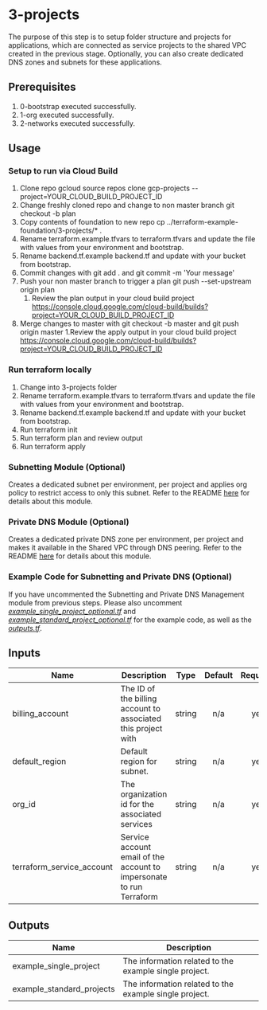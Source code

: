 # 3-projects

The purpose of this step is to setup folder structure and projects for applications, which are connected as service projects to the shared VPC created in the previous stage. Optionally, you can also create dedicated DNS zones and subnets for these applications.

## Prerequisites

1. 0-bootstrap executed successfully.
1. 1-org executed successfully.
1. 2-networks executed successfully.

## Usage
### Setup to run via Cloud Build
1. Clone repo gcloud source repos clone gcp-projects --project=YOUR_CLOUD_BUILD_PROJECT_ID
1. Change freshly cloned repo and change to non master branch git checkout -b plan
1. Copy contents of foundation to new repo cp ../terraform-example-foundation/3-projects/* .
1. Rename terraform.example.tfvars to terraform.tfvars and update the file with values from your environment and bootstrap.
1. Rename backend.tf.example backend.tf and update with your bucket from bootstrap.
1. Commit changes with git add . and git commit -m 'Your message'
1. Push your non master branch to trigger a plan git push --set-upstream origin plan
    1. Review the plan output in your cloud build project https://console.cloud.google.com/cloud-build/builds?project=YOUR_CLOUD_BUILD_PROJECT_ID
1. Merge changes to master with git checkout -b master and git push origin master
    1.Review the apply output in your cloud build project https://console.cloud.google.com/cloud-build/builds?project=YOUR_CLOUD_BUILD_PROJECT_ID


### Run terraform locally
1. Change into 3-projects folder
1. Rename terraform.example.tfvars to terraform.tfvars and update the file with values from your environment and bootstrap.
1. Rename backend.tf.example backend.tf and update with your bucket from bootstrap.
1. Run terraform init
1. Run terraform plan and review output
1. Run terraform apply

### Subnetting Module (Optional)
Creates a dedicated subnet per environment, per project and applies org policy to restrict access to only this subnet. Refer to the README [here](./modules/project_subnet/README.md) for details about this module.

### Private DNS Module (Optional)
Creates a dedicated private DNS zone per environment, per project and makes it available in the Shared VPC through DNS peering. Refer to the README [here](./modules/private_dns/README.md) for details about this module.

### Example Code for Subnetting and Private DNS (Optional)
If you have uncommented the Subnetting and Private DNS Management module from previous steps. Please also uncomment [*example_single_project_optional.tf*](./example_single_project_optional.tf) and [*example_standard_project_optional.tf*](./example_standard_project_optional.tf) for the example code, as well as the  [*outputs.tf*](./outputs.tf).

<!-- BEGINNING OF PRE-COMMIT-TERRAFORM DOCS HOOK -->
## Inputs

| Name | Description | Type | Default | Required |
|------|-------------|:----:|:-----:|:-----:|
| billing\_account | The ID of the billing account to associated this project with | string | n/a | yes |
| default\_region | Default region for subnet. | string | n/a | yes |
| org\_id | The organization id for the associated services | string | n/a | yes |
| terraform\_service\_account | Service account email of the account to impersonate to run Terraform | string | n/a | yes |

## Outputs

| Name | Description |
|------|-------------|
| example\_single\_project | The information related to the example single project. |
| example\_standard\_projects | The information related to the example single project. |

<!-- END OF PRE-COMMIT-TERRAFORM DOCS HOOK -->
